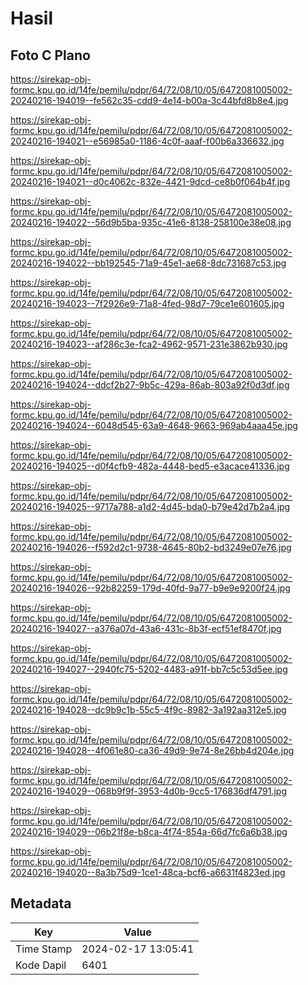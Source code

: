 # Hasil

## Foto C Plano

https://sirekap-obj-formc.kpu.go.id/14fe/pemilu/pdpr/64/72/08/10/05/6472081005002-20240216-194019--fe562c35-cdd9-4e14-b00a-3c44bfd8b8e4.jpg

https://sirekap-obj-formc.kpu.go.id/14fe/pemilu/pdpr/64/72/08/10/05/6472081005002-20240216-194021--e56985a0-1186-4c0f-aaaf-f00b6a336632.jpg

https://sirekap-obj-formc.kpu.go.id/14fe/pemilu/pdpr/64/72/08/10/05/6472081005002-20240216-194021--d0c4062c-832e-4421-9dcd-ce8b0f064b4f.jpg

https://sirekap-obj-formc.kpu.go.id/14fe/pemilu/pdpr/64/72/08/10/05/6472081005002-20240216-194022--56d9b5ba-935c-41e6-8138-258100e38e08.jpg

https://sirekap-obj-formc.kpu.go.id/14fe/pemilu/pdpr/64/72/08/10/05/6472081005002-20240216-194022--bb192545-71a9-45e1-ae68-8dc731687c53.jpg

https://sirekap-obj-formc.kpu.go.id/14fe/pemilu/pdpr/64/72/08/10/05/6472081005002-20240216-194023--7f2926e9-71a8-4fed-98d7-79ce1e601605.jpg

https://sirekap-obj-formc.kpu.go.id/14fe/pemilu/pdpr/64/72/08/10/05/6472081005002-20240216-194023--af286c3e-fca2-4962-9571-231e3862b930.jpg

https://sirekap-obj-formc.kpu.go.id/14fe/pemilu/pdpr/64/72/08/10/05/6472081005002-20240216-194024--ddcf2b27-9b5c-429a-86ab-803a92f0d3df.jpg

https://sirekap-obj-formc.kpu.go.id/14fe/pemilu/pdpr/64/72/08/10/05/6472081005002-20240216-194024--6048d545-63a9-4648-9663-969ab4aaa45e.jpg

https://sirekap-obj-formc.kpu.go.id/14fe/pemilu/pdpr/64/72/08/10/05/6472081005002-20240216-194025--d0f4cfb9-482a-4448-bed5-e3acace41336.jpg

https://sirekap-obj-formc.kpu.go.id/14fe/pemilu/pdpr/64/72/08/10/05/6472081005002-20240216-194025--9717a788-a1d2-4d45-bda0-b79e42d7b2a4.jpg

https://sirekap-obj-formc.kpu.go.id/14fe/pemilu/pdpr/64/72/08/10/05/6472081005002-20240216-194026--f592d2c1-9738-4645-80b2-bd3249e07e76.jpg

https://sirekap-obj-formc.kpu.go.id/14fe/pemilu/pdpr/64/72/08/10/05/6472081005002-20240216-194026--92b82259-179d-40fd-9a77-b9e9e9200f24.jpg

https://sirekap-obj-formc.kpu.go.id/14fe/pemilu/pdpr/64/72/08/10/05/6472081005002-20240216-194027--a376a07d-43a6-431c-8b3f-ecf51ef8470f.jpg

https://sirekap-obj-formc.kpu.go.id/14fe/pemilu/pdpr/64/72/08/10/05/6472081005002-20240216-194027--2940fc75-5202-4483-a91f-bb7c5c53d5ee.jpg

https://sirekap-obj-formc.kpu.go.id/14fe/pemilu/pdpr/64/72/08/10/05/6472081005002-20240216-194028--dc9b9c1b-55c5-4f9c-8982-3a192aa312e5.jpg

https://sirekap-obj-formc.kpu.go.id/14fe/pemilu/pdpr/64/72/08/10/05/6472081005002-20240216-194028--4f061e80-ca36-49d9-9e74-8e26bb4d204e.jpg

https://sirekap-obj-formc.kpu.go.id/14fe/pemilu/pdpr/64/72/08/10/05/6472081005002-20240216-194029--068b9f9f-3953-4d0b-9cc5-176836df4791.jpg

https://sirekap-obj-formc.kpu.go.id/14fe/pemilu/pdpr/64/72/08/10/05/6472081005002-20240216-194029--06b21f8e-b8ca-4f74-854a-66d7fc6a6b38.jpg

https://sirekap-obj-formc.kpu.go.id/14fe/pemilu/pdpr/64/72/08/10/05/6472081005002-20240216-194020--8a3b75d9-1ce1-48ca-bcf6-a6631f4823ed.jpg


## Metadata

| Key        | Value               |
| ---------- | ------------------- |
| Time Stamp | 2024-02-17 13:05:41 |
| Kode Dapil | 6401                |



